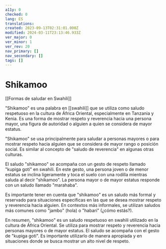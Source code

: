 ```yaml
---
a11y: 0
checked: 0
lang: ES
translations: 
created: 2023-09-13T02:31:01.000Z
modified: 2024-03-11T23:13:46.933Z
ver_major: 0
ver_minor: 1
ver_rev: 20
nav_primary: []
nav_secondary: []
tags: []
---
```

# Shikamoo
[[Formas de saludar en Swahili]]

"Shikamoo" es una palabra en [[swahili]] que se utiliza como saludo respetuoso en la cultura de África Oriental, especialmente en Tanzania y Kenia. Es una forma de mostrar respeto y reverencia hacia una persona mayor, una figura de autoridad o alguien a quien se considera de mayor estatus.

"Shikamoo" se usa principalmente para saludar a personas mayores o para mostrar respeto hacia alguien que se considera de mayor rango o posición social. Es similar al concepto de "saludo de reverencia" en algunas otras culturas.

El saludo "shikamoo" se acompaña con un gesto de respeto llamado "kupiga goti" en swahili. En este gesto, una persona joven o de menor estatus se inclina ligeramente y toca el suelo con una rodilla mientras saluda al decir "shikamoo". La persona mayor o de mayor estatus responde con un saludo llamado "marahaba".

Es importante tener en cuenta que "shikamoo" es un saludo más formal y reservado para situaciones específicas en las que se desea mostrar respeto y reverencia hacia alguien. En contextos más informales, se utilizan saludos más comunes como "jambo" (hola) o "habari" (¿cómo estás?).

En resumen, "shikamoo" es un saludo respetuoso en swahili utilizado en la cultura de África Oriental. Se utiliza para mostrar respeto y reverencia hacia personas mayores o de mayor estatus. El saludo se acompaña con el gesto de "kupiga goti". Es importante utilizarlo de manera apropiada y en situaciones donde se busca mostrar un alto nivel de respeto.
